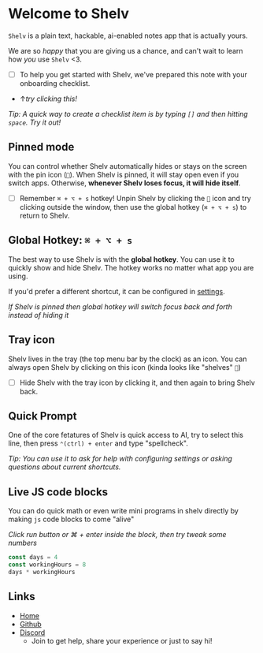 # Welcome to Shelv
`Shelv` is a plain text, hackable, ai-enabled notes app that is actually yours.
 
We are so *happy* that you are giving us a chance, and can't wait to learn how *you* use `Shelv` <3.

- [ ] To help you get started with Shelv, we've prepared this note with your onboarding checklist.
- ↑*try clicking this!*

*Tip: A quick way to create a checklist item is by typing `[]` and then hitting `space`. Try it out!*


## Pinned mode
You can control whether Shelv automatically hides or stays on the screen with the pin icon (`󰐃`). When Shelv is pinned, it will stay open even if you switch apps.
Otherwise, **whenever Shelv loses focus, it will hide itself**.

- [ ] Remember `⌘ + ⌥ + s` hotkey! Unpin Shelv by clicking the `󰐃` icon and try clicking outside the window, then use the global hotkey (`⌘ + ⌥ + s`) to return to Shelv.


## Global Hotkey: `⌘ + ⌥ + s`
The best way to use Shelv is with the **global hotkey**. You can use it to quickly show and hide Shelv. The hotkey works no matter what app you are using.

If you'd prefer a different shortcut, it can be configured in [settings](shelv://settings).

*If Shelv is pinned then global hotkey will switch focus back and forth instead of hiding it*


## Tray icon
Shelv lives in the tray (the top menu bar by the clock) as an icon. You can always open Shelv by clicking on this icon (kinda looks like "shelves" `󰇼`)

- [ ] Hide Shelv with the tray icon by clicking it, and then again to bring Shelv back.


## Quick Prompt
One of the core fetatures of Shelv is quick access to AI, try to select this line, then press `⌃(ctrl) + enter` and type "spellcheck".

*Tip: You can use it to ask for help with configuring settings or asking questions about current shortcuts.*


## Live JS code blocks
You can do quick math or even write mini programs in shelv directly by making `js` code blocks to come "alive"

*Click run button or ⌘ + enter inside the block, then try tweak some numbers*

```js
const days = 4
const workingHours = 8
days * workingHours
```


## Links
- [Home](https://shelv.app)
- [Github](https://github.com/twop/shelv)
- [Discord](https://discord.gg/PJhJgugJ9U)
	* Join to get help, share your experience or just to say hi!

